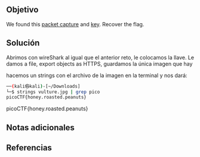 ## Objetivo
We found this [packet capture](https://jupiter.challenges.picoctf.org/static/fbf98e695555a2a48fe42c9a245de376/capture.pcap) and [key](https://jupiter.challenges.picoctf.org/static/fbf98e695555a2a48fe42c9a245de376/picopico.key). Recover the flag.

## Solución
Abrimos con wireShark al igual que el anterior reto, le colocamos la llave.
Le damos a file, export objects as HTTPS, guardamos la única imagen que hay

hacemos un strings con el archivo de la imagen en la terminal y nos dará:


```bash
──(kali㉿kali)-[~/Downloads]
└─$ strings vulture.jpg | grep pico
picoCTF{honey.roasted.peanuts}
```
picoCTF{honey.roasted.peanuts}
## Notas adicionales

## Referencias